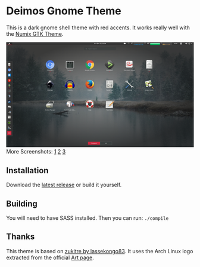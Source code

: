 # Deimos Gnome Theme
This is a dark gnome shell theme with red accents. It works really well with
the [Numix GTK Theme](https://github.com/numixproject/numix-gtk-theme).

![Screenshot](screenshots/screenshot0.png?raw=true)
More Screenshots: [1](/screenshots/screenshot1.png?raw=true)
[2](/screenshots/screenshot2.png?raw=true)
[3](/screenshots/screenshot3.png?raw=true)

## Installation
Download the [latest release](/releases/latest) or build it yourself.

## Building
You will need to have SASS installed. Then you can run: `./compile`

## Thanks
This theme is based on [zukitre by
lassekongo83](https://github.com/lassekongo83/zuki-themes). It uses the Arch
Linux logo extracted from the official [Art
page](https://www.archlinux.org/art/).
